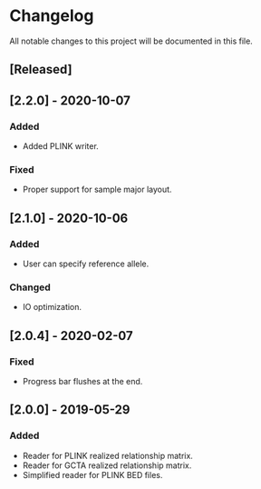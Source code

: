 # Changelog

All notable changes to this project will be documented in this file.

## [Released]

## [2.2.0] - 2020-10-07

### Added
- Added PLINK writer.

### Fixed
- Proper support for sample major layout.

## [2.1.0] - 2020-10-06

### Added
- User can specify reference allele.

### Changed
- IO optimization.

## [2.0.4] - 2020-02-07

### Fixed
- Progress bar flushes at the end.

## [2.0.0] - 2019-05-29

### Added
- Reader for PLINK realized relationship matrix.
- Reader for GCTA realized relationship matrix.
- Simplified reader for PLINK BED files.
